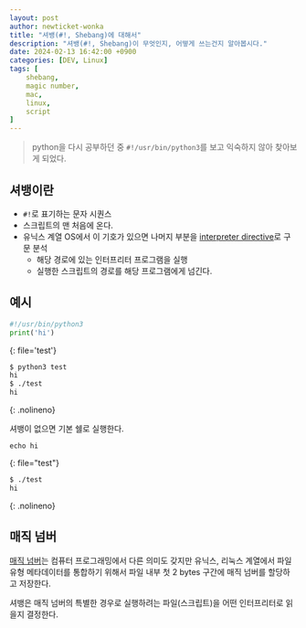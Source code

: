 ```yaml
---
layout: post
author: newticket-wonka
title: "셔뱅(#!, Shebang)에 대해서"
description: "셔뱅(#!, Shebang)이 무엇인지, 어떻게 쓰는건지 알아봅시다."
date: 2024-02-13 16:42:00 +0900
categories: [DEV, Linux]
tags: [
    shebang,
    magic number,
    mac,
    linux,
    script
]
---
```

> python을 다시 공부하던 중 `#!/usr/bin/python3`를 보고 익숙하지 않아 찾아보게 되었다.

## 셔뱅이란

* `#!`로 표기하는 문자 시퀀스
* 스크립트의 맨 처음에 온다.
* 유닉스 계열 OS에서 이 기호가 있으면 나머지 부분을 [interpreter directive](https://en.wikipedia.org/wiki/Interpreter_directive)로 구문 분석
  * 해당 경로에 있는 인터프리터 프로그램을 실행
  * 실행한 스크립트의 경로를 해당 프로그램에게 넘긴다.

## 예시

```python
#!/usr/bin/python3
print('hi')
```
{: file='test'}

```bash
$ python3 test
hi
$ ./test
hi
```
{: .nolineno}

셔뱅이 없으면 기본 쉘로 실행한다.

```shell
echo hi
```
{: file="test"}

```sh
$ ./test
hi
```
{: .nolineno}

## 매직 넘버

[매직 넘버](https://en.wikipedia.org/wiki/Magic_number_(programming)#In_files)는 컴퓨터 프로그래밍에서 다른 의미도 갖지만 유닉스, 리눅스 계열에서 파일 유형 메타데이터를 통합하기 위해서 파일 내부 첫 2 bytes 구간에 매직 넘버를 할당하고 저장한다.

셔뱅은 매직 넘버의 특별한 경우로 실행하려는 파일(스크립트)을 어떤 인터프리터로 읽을지 결정한다.
